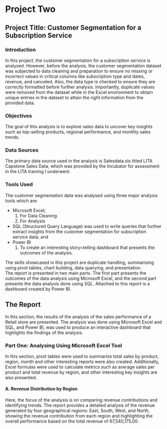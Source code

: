 # Project Two

## Project Title: Customer Segmentation for a Subscription Service


### Introduction
In this project, the customer segmentation for a subscription service is analysed. However, before the analysis, the customer segmentation dataset was subjected to data cleaning and preparation to ensure no missing or incorrect values in critical columns like subscription type and dates, revenue, and canceled. Also, the data type is checked to ensure they are correctly formatted before further analysis. Importantly, duplicate values were removed from the dataset while in the Excel environment to obtain unique entries in the dataset to attain the right information from the provided data.



### Objectives
The goal of this analysis is to explore sales data to uncover key insights such as top-selling products, regional performance, and monthly sales trends.

### Data Sources
The primary data source used in the analysis is Salesdata.xls titled LITA Capstone Sales Data, which was provided by the Incubator for assessment in the LITA training I underwent. 

### Tools Used
The customer segmentation data was analysed using three major analysis tools which are:
- Microsoft Excel;
   1. For Data Cleaning
   2. For Analysis
- SQL (Structured Query Language) was used to write queries that further extract insights from the customer segmentation for subscription service data; and
- Power BI
   1. To create an interesting story=telling dashboard that presents the outcomes of the analysis. 


The skills showcased in this project are duplicate handling, summarising using pivot tables, chart building, data querying, and presentation.  
The report is presented in two main parts. The first part presents the outcomes of the data analysis using Microsoft Excel, and the second part presents the data analysis done using SQL. Attached to this report is a dashboard created by Power BI.

## The Report 
In this section, the results of the analysis of the sales performance of a Retail store are presented. The analysis was done using Microsoft Excel and SQL, and Power BI, was used to produce an interactive dashboard that highlights the findings of the analysis. 

### Part One: Analysing Using Microsoft Excel Tool
In this section, pivot tables were used to summarize total sales by product, region, month and other interesting reports were also created. Additionally, Excel formulas were used to calculate metrics such as average sales per product and total revenue by region, and other interesting key insights are also presented.

  #### A. Revenue Distribution by Region
Here, the focus of the analysis is on comparing revenue contributions and identifying trends. The report provides a detailed analysis of the revenue generated by four geographical regions: East, South, West, and North, showing the revenue contribution from each region and highlighting the overall performance based on the total revenue of 67,540,175.00. 



